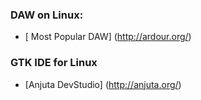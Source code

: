 ### DAW on Linux:

* [ Most Popular DAW] (http://ardour.org/)

### GTK IDE for Linux

* [Anjuta DevStudio] (http://anjuta.org/)